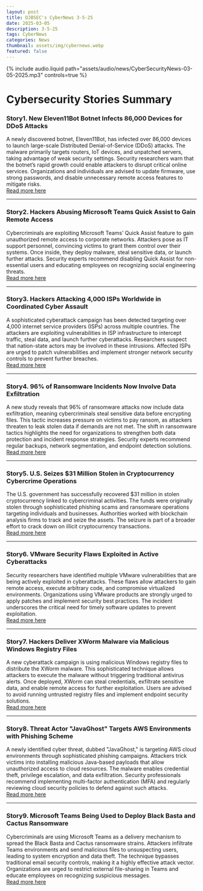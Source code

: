```yaml
---
layout: post
title: DJBSEC's CyberNews 3-5-25
date: 2025-03-05
description: 3-5-25
tags: CyberNews
categories: News
thumbnail: assets/img/cybernews.webp
featured: false
---
```



<div class="row mt-3">
    <div class="col-sm mt-3 mt-md-0">
        {% include audio.liquid path="assets/audio/news/CyberSecurityNews-03-05-2025.mp3" controls=true %}
    </div>
</div>


# Cybersecurity Stories Summary

### Story1. New Eleven11Bot Botnet Infects 86,000 Devices for DDoS Attacks
A newly discovered botnet, Eleven11Bot, has infected over 86,000 devices to launch large-scale Distributed Denial-of-Service (DDoS) attacks. The malware primarily targets routers, IoT devices, and unpatched servers, taking advantage of weak security settings. Security researchers warn that the botnet’s rapid growth could enable attackers to disrupt critical online services. Organizations and individuals are advised to update firmware, use strong passwords, and disable unnecessary remote access features to mitigate risks.  
[Read more here](https://www.bleepingcomputer.com/news/security/new-eleven11bot-botnet-infects-86-000-devices-for-ddos-attacks/)

---

### Story2. Hackers Abusing Microsoft Teams Quick Assist to Gain Remote Access
Cybercriminals are exploiting Microsoft Teams’ Quick Assist feature to gain unauthorized remote access to corporate networks. Attackers pose as IT support personnel, convincing victims to grant them control over their systems. Once inside, they deploy malware, steal sensitive data, or launch further attacks. Security experts recommend disabling Quick Assist for non-essential users and educating employees on recognizing social engineering threats.  
[Read more here](https://cybersecuritynews.com/hackers-abusing-microsoft-teams-quick-assist/)

---

### Story3. Hackers Attacking 4,000 ISPs Worldwide in Coordinated Cyber Assault
A sophisticated cyberattack campaign has been detected targeting over 4,000 internet service providers (ISPs) across multiple countries. The attackers are exploiting vulnerabilities in ISP infrastructure to intercept traffic, steal data, and launch further cyberattacks. Researchers suspect that nation-state actors may be involved in these intrusions. Affected ISPs are urged to patch vulnerabilities and implement stronger network security controls to prevent further breaches.  
[Read more here](https://cybersecuritynews.com/hackers-attacking-4000-isps/)

---

### Story4. 96% of Ransomware Incidents Now Involve Data Exfiltration
A new study reveals that 96% of ransomware attacks now include data exfiltration, meaning cybercriminals steal sensitive data before encrypting files. This tactic increases pressure on victims to pay ransom, as attackers threaten to leak stolen data if demands are not met. The shift in ransomware tactics highlights the need for organizations to strengthen both data protection and incident response strategies. Security experts recommend regular backups, network segmentation, and endpoint detection solutions.  
[Read more here](https://www.securitymagazine.com/articles/101435-96-of-ransomware-incidents-involve-data-exfiltration)

---

### Story5. U.S. Seizes $31 Million Stolen in Cryptocurrency Cybercrime Operations
The U.S. government has successfully recovered $31 million in stolen cryptocurrency linked to cybercriminal activities. The funds were originally stolen through sophisticated phishing scams and ransomware operations targeting individuals and businesses. Authorities worked with blockchain analysis firms to track and seize the assets. The seizure is part of a broader effort to crack down on illicit cryptocurrency transactions.  
[Read more here](https://cybersecuritynews.com/u-s-seizes-31-million-funds-drained/)

---

### Story6. VMware Security Flaws Exploited in Active Cyberattacks
Security researchers have identified multiple VMware vulnerabilities that are being actively exploited in cyberattacks. These flaws allow attackers to gain remote access, execute arbitrary code, and compromise virtualized environments. Organizations using VMware products are strongly urged to apply patches and implement security best practices. The incident underscores the critical need for timely software updates to prevent exploitation.  
[Read more here](https://thehackernews.com/2025/03/vmware-security-flaws-exploited-in.html)

---

### Story7. Hackers Deliver XWorm Malware via Malicious Windows Registry Files
A new cyberattack campaign is using malicious Windows registry files to distribute the XWorm malware. This sophisticated technique allows attackers to execute the malware without triggering traditional antivirus alerts. Once deployed, XWorm can steal credentials, exfiltrate sensitive data, and enable remote access for further exploitation. Users are advised to avoid running untrusted registry files and implement endpoint security solutions.  
[Read more here](https://cybersecuritynews.com/hackers-deliver-xworm-via-malicious-registry-files/)

---

### Story8. Threat Actor "JavaGhost" Targets AWS Environments with Phishing Scheme
A newly identified cyber threat, dubbed "JavaGhost," is targeting AWS cloud environments through sophisticated phishing campaigns. Attackers trick victims into installing malicious Java-based payloads that allow unauthorized access to cloud resources. The malware enables credential theft, privilege escalation, and data exfiltration. Security professionals recommend implementing multi-factor authentication (MFA) and regularly reviewing cloud security policies to defend against such attacks.  
[Read more here](https://www.darkreading.com/cloud-security/threat-actor-javaghost-targets-aws-environments-phishing-scheme)

---

### Story9. Microsoft Teams Being Used to Deploy Black Basta and Cactus Ransomware
Cybercriminals are using Microsoft Teams as a delivery mechanism to spread the Black Basta and Cactus ransomware strains. Attackers infiltrate Teams environments and send malicious files to unsuspecting users, leading to system encryption and data theft. The technique bypasses traditional email security controls, making it a highly effective attack vector. Organizations are urged to restrict external file-sharing in Teams and educate employees on recognizing suspicious messages.  
[Read more here](https://www.bleepingcomputer.com/news/security/microsoft-teams-tactics-malware-connect-black-basta-cactus-ransomware/)
